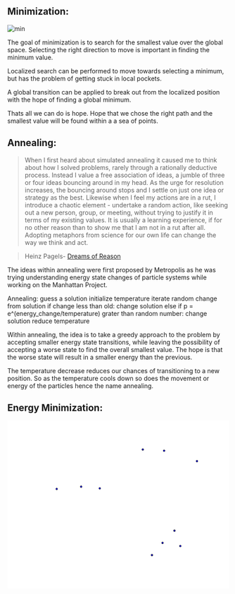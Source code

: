 Minimization:
-------------

![min](./min.gif)

The goal of minimization is to search for the smallest value over the global space. Selecting the right direction to move is important in finding the minimum value. 

Localized search can be performed to move towards selecting a minimum, but has the problem of getting stuck in local pockets.

A global transition can be applied to break out from the localized position with the hope of finding a global minimum. 

Thats all we can do is hope. Hope that we chose the right path and the smallest value will be found within a a sea of points.

Annealing:
----------

>When I first heard about simulated annealing it caused me to think about how I solved problems, rarely through a rationally deductive process. Instead I value a free association of ideas, a jumble of three or four ideas bouncing around in my head. As the urge for resolution increases, the bouncing around stops and I settle on just one idea or strategy as the best. Likewise when I feel my actions are in a rut, I introduce a chaotic element - undertake a random action, like seeking out a new person, group, or meeting, without trying to justify it in terms of my existing values. It is usually a learning experience, if for no other reason than to show me that I am not in a rut after all. Adopting metaphors from science for our own life can change the way we think and act.

>Heinz Pagels- [Dreams of Reason](http://www.goodreads.com/book/show/694929.The_Dreams_of_Reason)

The ideas within annealing were first proposed by Metropolis as he was trying understanding energy state changes of particle systems while working on the Manhattan Project. 

Annealing:
    guess a solution 
    initialize temperature
        iterate 
            random change from solution
            if change less than old:
                change solution
            else if p = e^(energy_change/temperature) grater than random number:
                change solution
           reduce temperature

Within annealing, the idea is to take a greedy approach to the problem by accepting smaller energy state transitions, while leaving the possibility of accepting a worse state to find the overall smallest value. The hope is that the worse state will result in a smaller energy than the previous.

The temperature decrease reduces our chances of transitioning to a new position. So as the temperature cools down so does the movement or energy of the particles hence the name annealing.








Energy Minimization:
--------------------

![particles](./particle.gif)